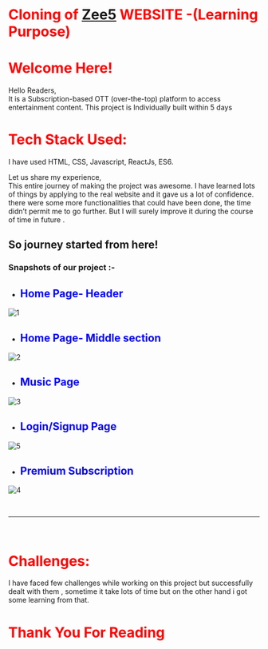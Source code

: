# <span style="color:red"> Cloning of [Zee5](https://www.zee5.com/) WEBSITE -(Learning Purpose)</span>

# <span style="color:red"> Welcome Here!</span>

Hello Readers,<br>
It is a Subscription-based OTT (over-the-top) platform to
access entertainment content. This project is Individually built
within 5 days

# <span style="color:red"> Tech Stack Used: </span>

I have used HTML, CSS, Javascript, ReactJs, ES6.

Let us share my experience,<br>
This entire journey of making the project was awesome. I have learned lots of things by applying to the real website and it gave us a lot of confidence. there were some more functionalities that could have been done, the time didn’t permit me to go further. But I will surely improve it during the course of time in future .

## So journey started from here!

### Snapshots of our project :- 

- ## <span style="color:blue"> Home Page- Header </span>

![1](https://user-images.githubusercontent.com/107500115/199761760-c94f985f-6b99-42b9-b26c-7c7027fbec66.jpg)

- ## <span style="color:blue"> Home Page- Middle section </span>

![2](https://user-images.githubusercontent.com/107500115/199761806-32f5d52f-fe8c-45a4-924b-30cb1162bc44.jpg)

- ## <span style="color:blue"> Music Page </span>

![3](https://user-images.githubusercontent.com/107500115/199761843-090ee09b-eb0b-460b-9634-32e8ee7c0fc4.jpg)
 
 - ## <span style="color:blue"> Login/Signup Page </span>
  
![5](https://user-images.githubusercontent.com/107500115/199761876-4f446a7a-7c3a-457e-9611-2c8101aa0642.jpg)

- ## <span style="color:blue"> Premium Subscription </span>
  
![4](https://user-images.githubusercontent.com/107500115/199761863-f697398e-bac4-4830-a0d2-d80b0a03cfce.jpg)

<br>
 <hr>

 <br>

# <span style="color:red">Challenges: </span>
I have faced few challenges while working on this project but successfully dealt with them , sometime it take lots of time but on the other hand i got some learning from that.<br>


# <span style="color:red"> Thank You For Reading </span>
